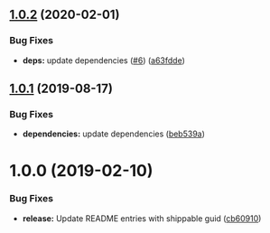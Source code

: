 ## [1.0.2](https://github.com/phil-mitchell/exegesis-plugin-context/compare/v1.0.1...v1.0.2) (2020-02-01)


### Bug Fixes

* **deps:** update dependencies ([#6](https://github.com/phil-mitchell/exegesis-plugin-context/issues/6)) ([a63fdde](https://github.com/phil-mitchell/exegesis-plugin-context/commit/a63fdde1457a476be5e0ec919a77a65410fbe60f))

## [1.0.1](https://github.com/phil-mitchell/exegesis-plugin-context/compare/v1.0.0...v1.0.1) (2019-08-17)


### Bug Fixes

* **dependencies:** update dependencies ([beb539a](https://github.com/phil-mitchell/exegesis-plugin-context/commit/beb539a))

# 1.0.0 (2019-02-10)


### Bug Fixes

* **release:** Update README entries with shippable guid ([cb60910](https://github.com/phil-mitchell/exegesis-plugin-context/commit/cb60910))
